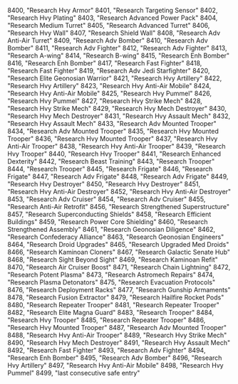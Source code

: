 ﻿8400, "Research Hvy Armor"
8401, "Research Targeting Sensor"
8402, "Research Hvy Plating"
8403, "Research Advanced Power Pack"
8404, "Research Medium Turret"
8405, "Research Advanced Turret"
8406, "Research Hvy Wall"
8407, "Research Shield Wall"
8408, "Research Adv Anti-Air Turret"
8409, "Research Adv Bomber"
8410, "Research Adv Bomber"
8411, "Research Adv Fighter"
8412, "Research Adv Fighter"
8413, "Research A-wing"
8414, "Research B-wing"
8415, "Research Enh Bomber"
8416, "Research Enh Bomber"
8417, "Research Fast Fighter"
8418, "Research Fast Fighter"
8419, "Research Adv Jedi Starfighter"
8420, "Research Elite Geonosian Warrior"
8421, "Research Hvy Artillery"
8422, "Research Hvy Artillery"
8423, "Research Hvy Anti-Air Mobile"
8424, "Research Hvy Anti-Air Mobile"
8425, "Research Hvy Pummel"
8426, "Research Hvy Pummel"
8427, "Research Hvy Strike Mech"
8428, "Research Hvy Strike Mech"
8429, "Research Hvy Mech Destroyer"
8430, "Research Hvy Mech Destroyer"
8431, "Research Hvy Assault Mech"
8432, "Research Hvy Assault Mech"
8433, "Research Adv Mounted Trooper"
8434, "Research Adv Mounted Trooper"
8435, "Research Hvy Mounted Trooper"
8436, "Research Hvy Mounted Trooper"
8437, "Research Hvy Anti-Air Trooper"
8438, "Research Hvy Anti-Air Trooper"
8439, "Research Hvy Trooper"
8440, "Research Hvy Trooper"
8441, "Research Enhanced Dexterity"
8442, "Research Beast Training"
8443, "Research Trooper"
8444, "Research Trooper"
8445, "Research Frigate"
8446, "Research Frigate"
8447, "Research Adv Frigate"
8448, "Research Adv Frigate"
8449, "Research Hvy Destroyer"
8450, "Research Hvy Destroyer"
8451, "Research Hvy Anti-Air Destroyer"
8452, "Research Hvy Anti-Air Destroyer"
8453, "Research Adv Cruiser"
8454, "Research Adv Cruiser"
8455, "Research Anti-Air Retrofit"
8456, "Research Strengthened Superstructure"
8457, "Research Superconducting Shields"
8458, "Research Efficient Buildings"
8459, "Research Power Core Shielding"
8460, "Research Strengthened Assembly"
8461, "Research Geonosian Diligence"
8462, "Research Confederacy Alliance"
8463, "Research Geonosian Engineers"
8464, "Research Droid Upgrades"
8465, "Research Upgraded Med Droids"
8466, "Research Kaminoan Cloners"
8467, "Research Galactic Senate Hub"
8468, "Research Sight Beyond Sight"
8469, "Research Kaminoan Refit"
8470, "Research Air Cruiser Boost"
8471, "Research Chain Lightning"
8472, "Research Potent Plasma"
8473, "Research Astromech Repairs"
8474, "Research Plasma Detonators"
8475, "Research Evacuation Protocols"
8476, "Research Deployment Racks"
8477, "Research Gunship Armaments"
8478, "Research Fusion Extractor"
8479, "Research Hailfire Rocket Pods"
8480, "Research Repeater Trooper"
8481, "Research Repeater Trooper"
8482, "Research Elite Magna Guard"
8483, "Research Trooper"
8484, "Research Hvy Trooper"
8485, "Research Repeater Trooper"
8486, "Research Hvy Mounted Trooper"
8487, "Research Adv Mounted Trooper"
8488, "Research Hvy Anti-Air Trooper"
8489, "Research Hvy Strike Mech"
8490, "Research Hvy Mech Destroyer"
8491, "Research Hvy Assault Mech"
8492, "Research Fast Fighter"
8493, "Research Adv Fighter"
8494, "Research Enh Bomber"
8495, "Research Adv Bomber"
8496, "Research Hvy Artillery"
8497, "Research Hvy Anti-Air Mobile"
8498, "Research Hvy Pummel"
8499, "last consecutive safe entry"
